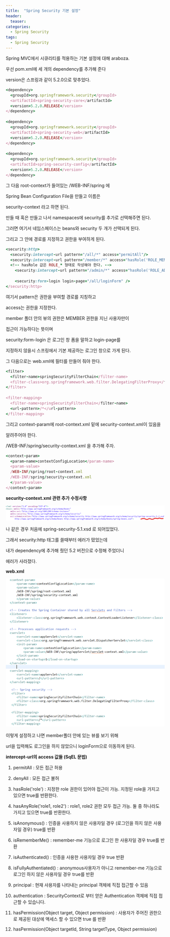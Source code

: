 ```yaml
---
title:  "Spring Security 기본 설정"
header:
  teaser: 
categories: 
  - Spring Security
tags:
  - Spring Security
---
```


Spring MVC에서 시큐리티를 적용하는 기본 설정에 대해 araboza.

우선 pom.xml에 세 개의 dependency를 추가해 준다

version은 스프링과 같이 5.2.0으로 맞추었다.

```ruby
<dependency>
  <groupId>org.springframework.security</groupId>
  <artifactId>spring-security-core</artifactId>
  <version>5.2.0.RELEASE</version>
</dependency>

<dependency>
  <groupId>org.springframework.security</groupId>
  <artifactId>spring-security-web</artifactId>
  <version>5.2.0.RELEASE</version>
</dependency>

<dependency>
  <groupId>org.springframework.security</groupId>
  <artifactId>spring-security-config</artifactId>
  <version>5.2.0.RELEASE</version>
</dependency>

```

그 다음 root-context가 들어있는 /WEB-INF/spring 에

Spring Bean Configuration File을 만들고 이름은

security-context 라고 하면 된다.

만들 때 혹은 만들고 나서 namespaces에 security를 추가로 선택해주면 된다.

그러면 여기서 네임스페이스는 beans와 security 두 개가 선택되게 된다.

그리고 그 안에 경로를 지정하고 권한을 부여하게 된다.

```ruby
<security:http>
  <security:intercept-url pattern="/all/*" access="permitAll"/>
  <security:intercept-url pattern="/member/*" access="hasRole('ROLE_MEMBER')"/> 
  <!-- hasRole 값은 ROLE_* 형태로 작성해야 한다. -->
	<security:intercept-url pattern="/admin/*" access="hasRole('ROLE_ADMIN')"/>

	<security:form-login login-page="/all/loginForm" />
</security:http>

```

여기서 pattern은 권한을 부여할 경로를 지칭하고 

access는 권한을 지정한다.

member 폴더 안의 뷰의 권한은 MEMBER 권한을 지닌 사용자만이

접근이 가능하다는 뜻이며

security:form-login 은 로그인 창 폼을 말하고 login-page를

지정하지 않을시 스프링에서 기본 제공하는 로그인 창으로 가게 된다.

그 다음으로는 web.xml에 필터를 만들어 줘야 한다.

```ruby
<filter>
  <filter-name>springSecurityFilterChain</filter-name>
  <filter-class>org.springframework.web.filter.DelegatingFilterProxy</filter-class>
</filter>

<filter-mapping>
  <filter-name>springSecurityFilterChain</filter-name>
  <url-pattern>/*</url-pattern>
</filter-mapping>

```

그리고 context-param에 root-context.xml 밑에 security-context.xml이 있음을

알려주어야 한다.

/WEB-INF/spring/security-context.xml 을 추가해 주자.

```ruby
<context-param>
  <param-name>contextConfigLocation</param-name>
  <param-value>
  /WEB-INF/spring/root-context.xml
  /WEB-INF/spring/security-context.xml
  </param-value>
</context-param>

```

**security-context.xml 관련 추가 수정사항**

<img src="/assets/img/20200803/5.2.png">

나 같은 경우 처음에 spring-security-5.1.xsd 로 되어있었다.

그래서 security:http 태그를 쓸때부터 에러가 떴었는데 

내가 dependency에 추가해 줬던 5.2 버전으로 수정해 주었더니

에러가 사라졌다.


**web.xml**

<img src="/assets/img/20200803/web.png">

이렇게 설정하고 나면 member폴더 안에 있는 뷰를 보기 위해

url을 입력해도 로그인을 하지 않았으니 loginForm으로 이동하게 된다.

**intercept-url의 access 값들 (SqEL 문법)**

1. permitAll : 모든 접근 허용
2. denyAll   : 모든 접근 불허
3. hasRole('role') 
    : 지정한 role 권한이 있어야 접근이 가능. 지정된 role을 가지고 있으면 true를 반환한다.
4. hasAnyRole('role1, role2') 
    : role1, role2 권한 모두 접근 가능. 둘 중 하나라도 가지고 있으면 true를 반환한다.
5. isAnonymous() 
    : 인증을 사용하지 않은 사용자일 경우 (로그인을 하지 않은 사용자일 경우) true를 반환
6. isRememberMe() 
    : remember-me 기능으로 로그인 한 사용자일 경우 true를 반환
7. isAuthenticated() 
    : 인증을 사용한 사용자일 경우 true 반환
8. isFullyAuthentiated() 
    : anonymous사용자가 아니고 remember-me 기능으로 로그인 하지 않은 사용자일 경우 true를 반환

9. principal 
    : 현재 사용자를 나타내는 principal 객체에 직접 접근할 수 있음
10. authentication 
    : SecurityContext로 부터 얻은 Authentication 객체에 직접 접근할 수 있습니다.

11. hasPermission(Object target, Object permission) 
    : 사용자가 주어진 권한으로 제공된 대상에 액세스 할 수 있으면 true 를 반환
12. hasPermission(Object targetId, String targetType, Object permission)